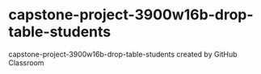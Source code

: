 # capstone-project-3900w16b-drop-table-students
capstone-project-3900w16b-drop-table-students created by GitHub Classroom
